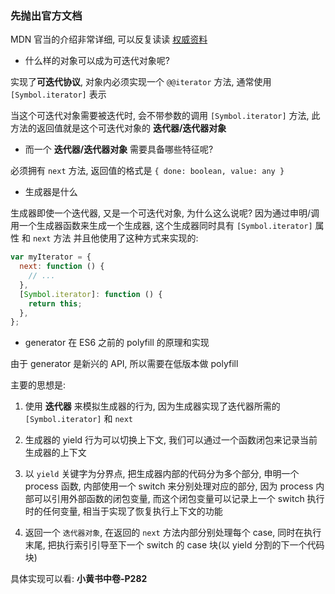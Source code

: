 ### 先抛出官方文档

MDN 官当的介绍非常详细, 可以反复读读
[权威资料](https://developer.mozilla.org/zh-CN/docs/Web/JavaScript/Guide/Iterators_and_Generators#%E8%BF%AD%E4%BB%A3%E5%99%A8)

- 什么样的对象可以成为可迭代对象呢?

实现了**可迭代协议**, 对象内必须实现一个 `@@iterator` 方法, 通常使用 `[Symbol.iterator]` 表示

当这个可迭代对象需要被迭代时, 会不带参数的调用 `[Symbol.iterator]` 方法, 此方法的返回值就是这个可迭代对象的 **迭代器/迭代器对象**

- 而一个 **迭代器/迭代器对象** 需要具备哪些特征呢?

必须拥有 `next` 方法, 返回值的格式是 `{ done: boolean, value: any }`

- 生成器是什么

生成器即使一个迭代器, 又是一个可迭代对象, 为什么这么说呢?
因为通过申明/调用一个生成器函数来生成一个生成器, 这个生成器同时具有 `[Symbol.iterator]` 属性 和 `next` 方法
并且他使用了这种方式来实现的:

```js
var myIterator = {
  next: function () {
    // ...
  },
  [Symbol.iterator]: function () {
    return this;
  },
};
```

- generator 在 ES6 之前的 polyfill 的原理和实现

由于 generator 是新兴的 API, 所以需要在低版本做 polyfill

主要的思想是:

1. 使用 **迭代器** 来模拟生成器的行为, 因为生成器实现了迭代器所需的 `[Symbol.iterator]` 和 `next`

2. 生成器的 yield 行为可以切换上下文, 我们可以通过一个函数闭包来记录当前生成器的上下文

3. 以 `yield` 关键字为分界点, 把生成器内部的代码分为多个部分, 申明一个 process 函数, 内部使用一个 switch 来分别处理对应的部分, 因为 process 内部可以引用外部函数的闭包变量, 而这个闭包变量可以记录上一个 switch 执行时的任何变量, 相当于实现了恢复执行上下文的功能

4. 返回一个 `迭代器对象`, 在返回的 `next` 方法内部分别处理每个 case, 同时在执行末尾, 把执行索引引导至下一个 switch 的 case 块(以 yield 分割的下一个代码块)

具体实现可以看: **小黄书中卷-P282**
